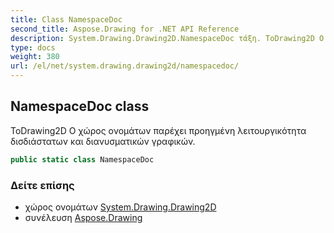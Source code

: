 ```yaml
---
title: Class NamespaceDoc
second_title: Aspose.Drawing for .NET API Reference
description: System.Drawing.Drawing2D.NamespaceDoc τάξη. ΤοDrawing2D Ο χώρος ονομάτων παρέχει προηγμένη λειτουργικότητα δισδιάστατων και διανυσματικών γραφικών.
type: docs
weight: 380
url: /el/net/system.drawing.drawing2d/namespacedoc/
---
```

## NamespaceDoc class

ΤοDrawing2D Ο χώρος ονομάτων παρέχει προηγμένη λειτουργικότητα δισδιάστατων και διανυσματικών γραφικών.

```csharp
public static class NamespaceDoc
```

### Δείτε επίσης

* χώρος ονομάτων [System.Drawing.Drawing2D](../../system.drawing.drawing2d/)
* συνέλευση [Aspose.Drawing](../../)


